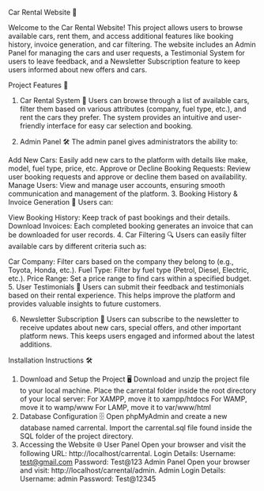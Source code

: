 Car Rental Website 🚗


Welcome to the Car Rental Website! This project allows users to browse available cars, rent them, and access additional features like booking history, invoice generation, and car filtering. The website includes an Admin Panel for managing the cars and user requests, a Testimonial System for users to leave feedback, and a Newsletter Subscription feature to keep users informed about new offers and cars.

Project Features 🌟
1. Car Rental System 🚙
Users can browse through a list of available cars, filter them based on various attributes (company, fuel type, etc.), and rent the cars they prefer. The system provides an intuitive and user-friendly interface for easy car selection and booking.

2. Admin Panel 🛠️
The admin panel gives administrators the ability to:

Add New Cars: Easily add new cars to the platform with details like make, model, fuel type, price, etc.
Approve or Decline Booking Requests: Review user booking requests and approve or decline them based on availability.
Manage Users: View and manage user accounts, ensuring smooth communication and management of the platform.
3. Booking History & Invoice Generation 📝
Users can:

View Booking History: Keep track of past bookings and their details.
Download Invoices: Each completed booking generates an invoice that can be downloaded for user records.
4. Car Filtering 🔍
Users can easily filter available cars by different criteria such as:

Car Company: Filter cars based on the company they belong to (e.g., Toyota, Honda, etc.).
Fuel Type: Filter by fuel type (Petrol, Diesel, Electric, etc.).
Price Range: Set a price range to find cars within a specified budget.
5. User Testimonials 💬
Users can submit their feedback and testimonials based on their rental experience. This helps improve the platform and provides valuable insights to future customers.

6. Newsletter Subscription 📧
Users can subscribe to the newsletter to receive updates about new cars, special offers, and other important platform news. This keeps users engaged and informed about the latest additions.

Installation Instructions 🛠️
1. Download and Setup the Project 🖥️
Download and unzip the project file to your local machine.
Place the carrental folder inside the root directory of your local server:
For XAMPP, move it to xampp/htdocs
For WAMP, move it to wamp/www
For LAMP, move it to var/www/html
2. Database Configuration 🗄️
Open phpMyAdmin and create a new database named carrental.
Import the carrental.sql file found inside the SQL folder of the project directory.
3. Accessing the Website 🌐
User Panel
Open your browser and visit the following URL: http://localhost/carrental.
Login Details:
Username: test@gmail.com
Password: Test@123
Admin Panel
Open your browser and visit: http://localhost/carrental/admin.
Admin Login Details:
Username: admin
Password: Test@12345
